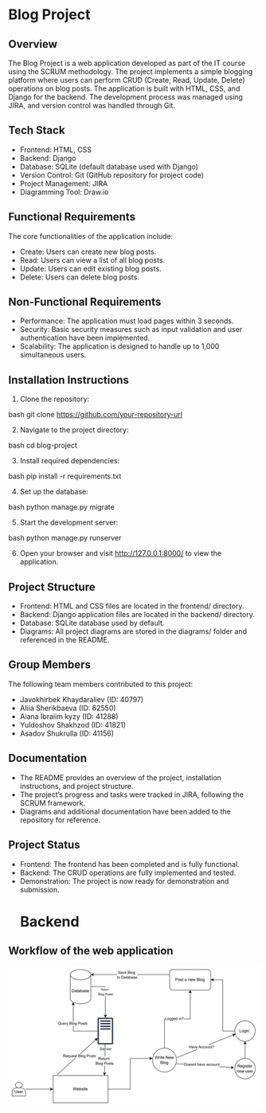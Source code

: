 # Blog Project

## Overview

The Blog Project is a web application developed as part of the IT course using the SCRUM methodology. The project implements a simple blogging platform where users can perform CRUD (Create, Read, Update, Delete) operations on blog posts. The application is built with HTML, CSS, and Django for the backend. The development process was managed using JIRA, and version control was handled through Git.

## Tech Stack

- Frontend: HTML, CSS
- Backend: Django
- Database: SQLite (default database used with Django)
- Version Control: Git (GitHub repository for project code)
- Project Management: JIRA
- Diagramming Tool: Draw.io

## Functional Requirements

The core functionalities of the application include:

- Create: Users can create new blog posts.
- Read: Users can view a list of all blog posts.
- Update: Users can edit existing blog posts.
- Delete: Users can delete blog posts.

## Non-Functional Requirements

- Performance: The application must load pages within 3 seconds.
- Security: Basic security measures such as input validation and user authentication have been implemented.
- Scalability: The application is designed to handle up to 1,000 simultaneous users.

## Installation Instructions

1. Clone the repository:
   
bash
   git clone https://github.com/your-repository-url
   

2. Navigate to the project directory:
   
bash
   cd blog-project
   

3. Install required dependencies:
   
bash
   pip install -r requirements.txt
   

4. Set up the database:
   
bash
   python manage.py migrate
   

5. Start the development server:
   
bash
   python manage.py runserver
   

6. Open your browser and visit http://127.0.0.1:8000/ to view the application.

## Project Structure

- Frontend: HTML and CSS files are located in the frontend/ directory.
- Backend: Django application files are located in the backend/ directory.
- Database: SQLite database used by default.
- Diagrams: All project diagrams are stored in the diagrams/ folder and referenced in the README.

## Group Members

The following team members contributed to this project:

- Javokhirbek Khaydaraliev (ID: 40797)
- Aliia Sherikbaeva (ID: 62550)
- Aiana Ibraiim kyzy (ID: 41288)
- Yuldoshov Shakhzod (ID: 41821)
- Asadov Shukrulla (ID: 41156)

## Documentation

- The README provides an overview of the project, installation instructions, and project structure.
- The project’s progress and tasks were tracked in JIRA, following the SCRUM framework.
- Diagrams and additional documentation have been added to the repository for reference.

## Project Status

- Frontend: The frontend has been completed and is fully functional.
- Backend: The CRUD operations are fully implemented and tested.
- Demonstration: The project is now ready for demonstration and submission.
  # Backend

## Workflow of the web application
![WorkFlow Diagram](workflow-diagram.jpg)
